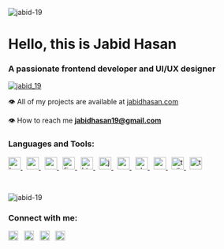 
<p align="left">
    <img
      src="https://komarev.com/ghpvc/?username=jabid-19&label=Profile%20views&color=0e75b6&style=flat"
      alt="jabid-19"
    />
  </p>
  <h1 align="left">Hello, this is Jabid Hasan</h1>
  <h3 align="left">A passionate frontend developer and UI/UX designer</h3>
  
  
  
  <p align="left">
    <a href="https://twitter.com/jabid_19" target="blank"
      ><img
        src="https://img.shields.io/twitter/follow/jabid_19?logo=twitter&style=for-the-badge"
        alt="jabid_19"
    /></a>
  </p>
  
  👁️ All of my projects are available at [jabidhasan.com](jabidhasan.com) 
  
  👁️ How to reach me **jabidhasan19@gmail.com**
  
  
  
  <h3 align="left">Languages and Tools:</h3>
  <p align="left">
    <a href="https://getbootstrap.com" target="_blank" rel="noreferrer">
      <img
        src="https://portfolio-jabid-19.vercel.app/images/about-section/js.webp?w=32&q=100}"
        alt="bootstrap"
        width="25"
        height="25"
      />
    </a>
    &nbsp;
    <a href="https://www.w3schools.com/css/" target="_blank" rel="noreferrer">
      <img
        src="https://portfolio-jabid-19.vercel.app/images/about-section/react.webp?w=32&q=100}"
        alt="css3"
        width="25"
        height="25"
      />
    </a>
    &nbsp;
    <a href="https://www.cypress.io" target="_blank" rel="noreferrer">
      <img
        src="https://portfolio-jabid-19.vercel.app/images/about-section/next-js.webp?w=32&q=100}"
        alt="cypress"
        width="25"
        height="25"
      />
    </a>
    &nbsp;
    <a href="https://www.figma.com/" target="_blank" rel="noreferrer">
      <img
        src="https://portfolio-jabid-19.vercel.app/images/about-section/node.webp?w=32&q=100}"
        alt="figma"
        width="25"
        height="25"
      />
    </a>
    &nbsp;
    <a href="https://www.w3.org/html/" target="_blank" rel="noreferrer">
      <img
        src="https://portfolio-jabid-19.vercel.app/images/about-section/mongo.webp?w=32&q=100}"
        alt="html5"
        width="25"
        height="25"
      />
    </a>
    &nbsp; 
    <a
      href="https://developer.mozilla.org/en-US/docs/Web/JavaScript"
      target="_blank"
      rel="noreferrer"
    >
      <img
        src="https://portfolio-jabid-19.vercel.app/images/about-section/mui.webp?w=32&q=100}"
        alt="javascript"
        width="25"
        height="25"
      />
    </a>
    &nbsp;
    <a href="https://nextjs.org/" target="_blank" rel="noreferrer">
      <img
        src="https://portfolio-jabid-19.vercel.app/images/about-section/bootstrap.webp?w=32&q=100}"
        alt="nextjs"
        width="25"
        height="25"
      />
    </a>
    &nbsp;
    <a href="https://www.photoshop.com/en" target="_blank" rel="noreferrer">
      <img
        src="https://portfolio-jabid-19.vercel.app/images/about-section/figma.webp?w=32&q=100}"
        alt="photoshop"
        width="25"
        height="25"
      />
    </a>
    &nbsp;
    <a href="https://reactjs.org/" target="_blank" rel="noreferrer">
      <img
        src="https://portfolio-jabid-19.vercel.app/images/about-section/xd.webp?w=32&q=100}"
        alt="react"
        width="25"
        height="25"
      />
    </a>
    &nbsp;
    <a href="https://tailwindcss.com/" target="_blank" rel="noreferrer">
      <img
        src="https://www.vectorlogo.zone/logos/tailwindcss/tailwindcss-icon.svg"
        alt="tailwind"
        width="25"
        height="25"
      />
    </a>
    &nbsp;
    <a href="https://www.typescriptlang.org/" target="_blank" rel="noreferrer">
      <img
        src="https://portfolio-jabid-19.vercel.app/images/about-section/cypress.webp?w=32&q=100}"
        alt="typescript"
        width="25"
        height="25"
      />
    </a>
  </p>
  
  
  <br/>
  <p>
    <img
      align="center"
      src="https://github-readme-stats.vercel.app/api/top-langs?username=jabid-19&show_icons=true&locale=en&layout=compact"
      alt="jabid-19"
    />
  </p>
 
  <h3 align="left">Connect with me:</h3>
  <p align="left">
    <a href="https://twitter.com/jabid_19" target="blank"
      ><img
        align="center"
        src="https://raw.githubusercontent.com/rahuldkjain/github-profile-readme-generator/master/src/images/icons/Social/twitter.svg"
        alt="jabid_19"
        height="20"
        width="20"
    /></a>
    &nbsp;
    <a href="https://linkedin.com/in/jabid-hasan" target="blank"
      ><img
        align="center"
        src="https://raw.githubusercontent.com/rahuldkjain/github-profile-readme-generator/master/src/images/icons/Social/linked-in-alt.svg"
        alt="jabid-hasan"
        height="20"
        width="20"
    /></a>
    &nbsp;
    <a href="https://fb.com/jabid19" target="blank"
      ><img
        align="center"
        src="https://raw.githubusercontent.com/rahuldkjain/github-profile-readme-generator/master/src/images/icons/Social/facebook.svg"
        alt="jabid19"
        height="20"
        width="20"
    /></a>
    &nbsp;
    <a href="https://www.behance.net/jabidhasan" target="blank"
      ><img
        align="center"
        src="https://raw.githubusercontent.com/rahuldkjain/github-profile-readme-generator/master/src/images/icons/Social/behance.svg"
        alt="jabidhasan"
        height="20"
        width="20"
    /></a>
  </p>
